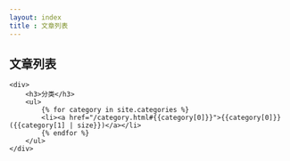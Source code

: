 ```yaml
---
layout: index
title : 文章列表
---
```



文章列表
--------

	<div>
		<h3>分类</h3>
		<ul>
			{% for category in site.categories %}
			<li><a href="/category.html#{{category[0]}}">{{category[0]}} ({{category[1] | size}})</a></li>
			{% endfor %}
		</ul>
	</div>

